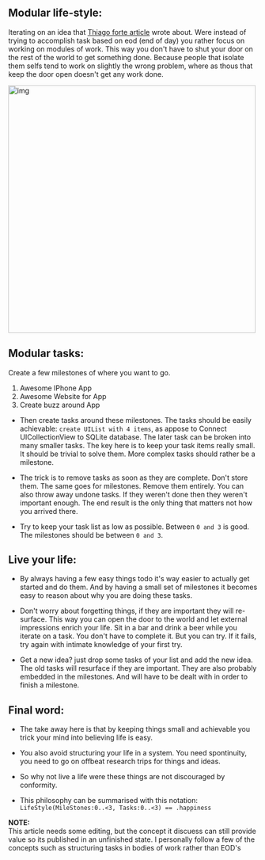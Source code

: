 ## Modular life-style:

Iterating on an idea that [Thiago forte article](https://medium.com/praxis-blog/bending-the-curves-of-productivity-25edb268672f#.xg2s22css)  wrote about. Were instead of trying to accomplish task based on eod (end of day) you rather focus on working on modules of work. This way you don't have to shut your door on the rest of the world to get something done. Because people that isolate them selfs tend to work on slightly the wrong problem, where as thous that keep the door open doesn't get any work done. 

<img width="500" alt="img" src="https://rawgit.com/stylekit/img/master/asym_vs_eod_illustration.svg">

## Modular tasks:
Create a few milestones of where you want to go. 
1. Awesome IPhone App  
2. Awesome Website for App
3. Create buzz around App


- Then create tasks around these milestones. The tasks should be easily achievable: `create UIList with 4 items`, as appose to Connect UICollectionView to SQLite database. The later task can be broken into many smaller tasks. The key here is to keep your task items really small. It should be trivial to solve them. More complex tasks should rather be a milestone.  

- The trick is to remove tasks as soon as they are complete. Don't store them. The same goes for milestones. Remove them entirely. You can also throw away undone tasks. If they weren't done then they weren't important enough. The end result is the only thing that matters not how you arrived there. 

- Try to keep your task list as low as possible. Between `0 and 3` is good. The milestones should be between `0 and 3`. 


## Live your life:
- By always having a few easy things todo it's way easier to actually get started and do them. And by having a small set of milestones it becomes easy to reason about why you are doing these tasks. 

- Don't worry about forgetting things, if they are important they will re-surface. This way you can open the door to the world and let external impressions enrich your life. Sit in a bar and drink a beer while you iterate on a task. You don't have to complete it. But you can try. If it fails, try again with intimate knowledge of your first try. 

- Get a new idea? just drop some tasks of your list and add the new idea. The old tasks will resurface if they are important. They are also probably embedded in the milestones. And will have to be dealt with in order to finish a milestone. 

## Final word:  
- The take away here is that by keeping things small and achievable you trick your mind into believing life is easy. 

- You also avoid structuring your life in a system. You need spontinuity, you need to go on offbeat research trips for things and ideas. 

- So why not live a life were these things are not discouraged by conformity. 

- This philosophy can be summarised with this notation: ``LifeStyle(MileStones:0..<3, Tasks:0..<3) == .happiness``

**NOTE:**  
This article needs some editing, but the concept it discuess can still provide value so its published in an unfinished state. I personally follow a few of the concepts such as structuring tasks in bodies of work rather than EOD's